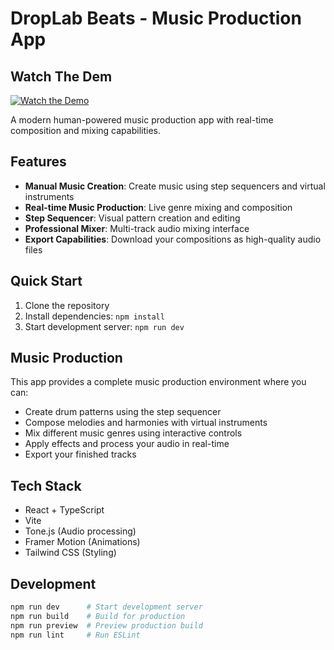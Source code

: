 # DropLab Beats - Music Production App

## Watch The Dem
[![Watch the Demo](https://img.youtube.com/vi/rYw23eTEpd8/0.jpg)](https://www.youtube.com/watch?v=rYw23eTEpd8)

A modern human-powered music production app with real-time composition and mixing capabilities.

## Features

- **Manual Music Creation**: Create music using step sequencers and virtual instruments
- **Real-time Music Production**: Live genre mixing and composition
- **Step Sequencer**: Visual pattern creation and editing
- **Professional Mixer**: Multi-track audio mixing interface
- **Export Capabilities**: Download your compositions as high-quality audio files

## Quick Start

1. Clone the repository
2. Install dependencies: `npm install`
3. Start development server: `npm run dev`

## Music Production

This app provides a complete music production environment where you can:

- Create drum patterns using the step sequencer
- Compose melodies and harmonies with virtual instruments
- Mix different music genres using interactive controls
- Apply effects and process your audio in real-time
- Export your finished tracks

## Tech Stack

- React + TypeScript
- Vite
- Tone.js (Audio processing)
- Framer Motion (Animations)
- Tailwind CSS (Styling)

## Development

```bash
npm run dev      # Start development server
npm run build    # Build for production
npm run preview  # Preview production build
npm run lint     # Run ESLint
```
